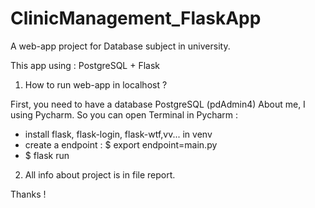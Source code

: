 # ClinicManagement_FlaskApp
A web-app project for Database subject in university.


This app using : PostgreSQL + Flask

1. How to run web-app in localhost ?

First, you need to have a database PostgreSQL (pdAdmin4)
About me, I using Pycharm. So you can open Terminal in Pycharm :
+ install flask, flask-login, flask-wtf,vv... in venv
+ create a endpoint : $ export endpoint=main.py
+ $ flask run

2. All info about project is in file report.

Thanks !
